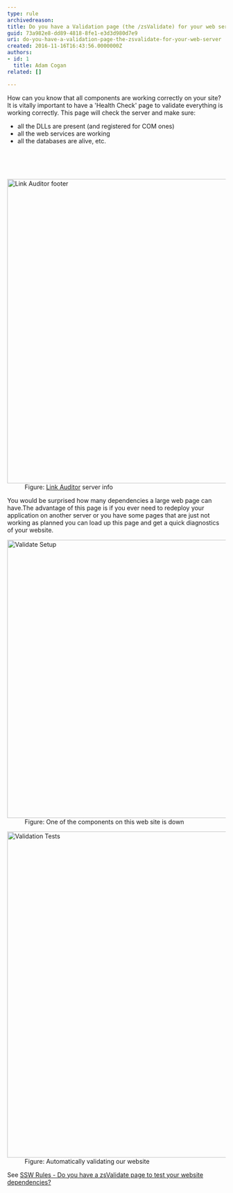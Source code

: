 ```yaml
---
type: rule
archivedreason: 
title: Do you have a Validation page (the /zsValidate) for your web server?
guid: 73a982e8-dd89-4818-8fe1-e3d3d980d7e9
uri: do-you-have-a-validation-page-the-zsvalidate-for-your-web-server
created: 2016-11-16T16:43:56.0000000Z
authors:
- id: 1
  title: Adam Cogan
related: []

---
```



<p>How can you know that all components are working correctly on your site? It is vitally important to have a 'Health Check' page to validate everything is working correctly. This page will check the server and make sure&#58;</p><ul><li>all the DLLs are present (and registered for COM ones) <br></li><li>all the web services are working</li><li>all the databases are alive, etc. <br></li></ul><br>
<br><excerpt class='endintro'></excerpt><br>
<dl class="image"><dt><img src="https&#58;//www.ssw.com.au/ssw/standards/rules/Images/la-footer.jpg" alt="Link Auditor footer" data-pin-nopin="true" style="width&#58;700px;" /></dt><dd>Figure&#58;&#160;<a href="https&#58;//sswlinkauditor.com/">Link Auditor</a> server info</dd></dl><p>You would be surprised how many dependencies a large web page can have.The advantage of this page is if you ever need to redeploy your application on another server or you have some pages that are just not working as planned you can load up this page and get a quick diagnostics of your website.</p><dl class="image"><dt><img src="https&#58;//www.ssw.com.au/ssw/standards/rules/Images/ValidateSetup.jpg" alt="Validate Setup" style="width&#58;640px;" /></dt><dd>Figure&#58; One of the components on this web site is down</dd></dl><dl class="image"><dt><img src="https&#58;//www.ssw.com.au/ssw/standards/rules/Images/ValidationTests.jpg" alt="Validation Tests" style="width&#58;750px;" /></dt><dd>Figure&#58; Automatically validating our website</dd><p>See&#160;<a href="https&#58;//www.ssw.com.au/ssw/Standards/Rules/RulesToBetterUnitTests.aspx#zsValidatePage">SSW Rules - Do you have a zsValidate page to test your website dependencies?</a></p>
​​<br></dl>


